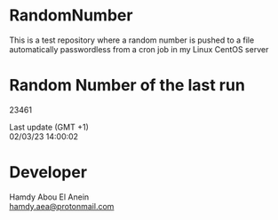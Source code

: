 # RandomNumber    
This is a test repository where a random number is pushed to a file automatically passwordless from a cron job in my Linux CentOS server    
# Random Number of the last run   
23461
      
Last update (GMT +1)    
02/03/23 14:00:02
# Developer    
Hamdy Abou El Anein   
hamdy.aea@protonmail.com
